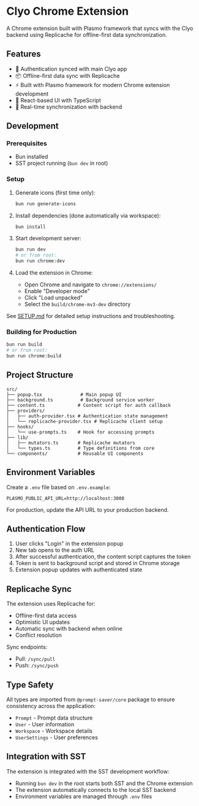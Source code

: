 # Clyo Chrome Extension

A Chrome extension built with Plasmo framework that syncs with the Clyo backend using Replicache for offline-first data synchronization.

## Features

- 🔐 Authentication synced with main Clyo app
- 📦 Offline-first data sync with Replicache
- ⚡ Built with Plasmo framework for modern Chrome extension development
- 🎨 React-based UI with TypeScript
- 🔄 Real-time synchronization with backend

## Development

### Prerequisites

- Bun installed
- SST project running (`bun dev` in root)

### Setup

1. Generate icons (first time only):
   ```bash
   bun run generate-icons
   ```

2. Install dependencies (done automatically via workspace):
   ```bash
   bun install
   ```

3. Start development server:
   ```bash
   bun run dev
   # or from root:
   bun run chrome:dev
   ```

4. Load the extension in Chrome:
   - Open Chrome and navigate to `chrome://extensions/`
   - Enable "Developer mode"
   - Click "Load unpacked"
   - Select the `build/chrome-mv3-dev` directory

See [SETUP.md](./SETUP.md) for detailed setup instructions and troubleshooting.

### Building for Production

```bash
bun run build
# or from root:
bun run chrome:build
```

## Project Structure

```
src/
├── popup.tsx              # Main popup UI
├── background.ts          # Background service worker
├── content.ts            # Content script for auth callback
├── providers/
│   ├── auth-provider.tsx # Authentication state management
│   └── replicache-provider.tsx # Replicache client setup
├── hooks/
│   └── use-prompts.ts    # Hook for accessing prompts
├── lib/
│   ├── mutators.ts       # Replicache mutators
│   └── types.ts          # Type definitions from core
└── components/           # Reusable UI components
```

## Environment Variables

Create a `.env` file based on `.env.example`:

```env
PLASMO_PUBLIC_API_URL=http://localhost:3000
```

For production, update the API URL to your production backend.

## Authentication Flow

1. User clicks "Login" in the extension popup
2. New tab opens to the auth URL
3. After successful authentication, the content script captures the token
4. Token is sent to background script and stored in Chrome storage
5. Extension popup updates with authenticated state

## Replicache Sync

The extension uses Replicache for:
- Offline-first data access
- Optimistic UI updates
- Automatic sync with backend when online
- Conflict resolution

Sync endpoints:
- Pull: `/sync/pull`
- Push: `/sync/push`

## Type Safety

All types are imported from `@prompt-saver/core` package to ensure consistency across the application:

- `Prompt` - Prompt data structure
- `User` - User information
- `Workspace` - Workspace details
- `UserSettings` - User preferences

## Integration with SST

The extension is integrated with the SST development workflow:

- Running `bun dev` in the root starts both SST and the Chrome extension
- The extension automatically connects to the local SST backend
- Environment variables are managed through `.env` files
